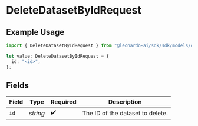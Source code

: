 # DeleteDatasetByIdRequest

## Example Usage

```typescript
import { DeleteDatasetByIdRequest } from "@leonardo-ai/sdk/sdk/models/operations";

let value: DeleteDatasetByIdRequest = {
  id: "<id>",
};
```

## Fields

| Field                            | Type                             | Required                         | Description                      |
| -------------------------------- | -------------------------------- | -------------------------------- | -------------------------------- |
| `id`                             | *string*                         | :heavy_check_mark:               | The ID of the dataset to delete. |